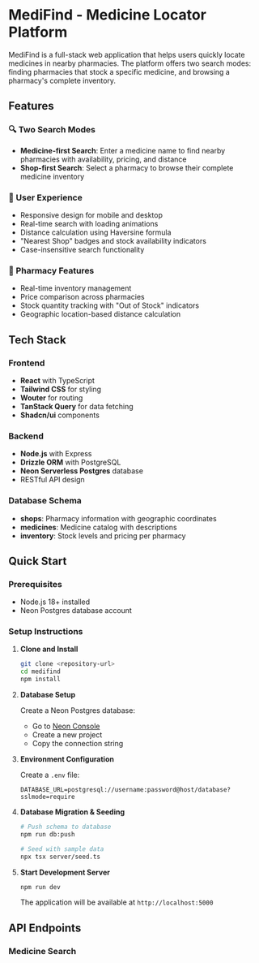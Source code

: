 # MediFind - Medicine Locator Platform

MediFind is a full-stack web application that helps users quickly locate medicines in nearby pharmacies. The platform offers two search modes: finding pharmacies that stock a specific medicine, and browsing a pharmacy's complete inventory.

## Features

### 🔍 Two Search Modes
- **Medicine-first Search**: Enter a medicine name to find nearby pharmacies with availability, pricing, and distance
- **Shop-first Search**: Select a pharmacy to browse their complete medicine inventory

### 📱 User Experience
- Responsive design for mobile and desktop
- Real-time search with loading animations
- Distance calculation using Haversine formula
- "Nearest Shop" badges and stock availability indicators
- Case-insensitive search functionality

### 🏪 Pharmacy Features
- Real-time inventory management
- Price comparison across pharmacies
- Stock quantity tracking with "Out of Stock" indicators
- Geographic location-based distance calculation

## Tech Stack

### Frontend
- **React** with TypeScript
- **Tailwind CSS** for styling
- **Wouter** for routing
- **TanStack Query** for data fetching
- **Shadcn/ui** components

### Backend
- **Node.js** with Express
- **Drizzle ORM** with PostgreSQL
- **Neon Serverless Postgres** database
- RESTful API design

### Database Schema
- **shops**: Pharmacy information with geographic coordinates
- **medicines**: Medicine catalog with descriptions
- **inventory**: Stock levels and pricing per pharmacy

## Quick Start

### Prerequisites
- Node.js 18+ installed
- Neon Postgres database account

### Setup Instructions

1. **Clone and Install**
   ```bash
   git clone <repository-url>
   cd medifind
   npm install
   ```

2. **Database Setup**
   
   Create a Neon Postgres database:
   - Go to [Neon Console](https://console.neon.tech)
   - Create a new project
   - Copy the connection string

3. **Environment Configuration**
   
   Create a `.env` file:
   ```env
   DATABASE_URL=postgresql://username:password@host/database?sslmode=require
   ```

4. **Database Migration & Seeding**
   ```bash
   # Push schema to database
   npm run db:push
   
   # Seed with sample data
   npx tsx server/seed.ts
   ```

5. **Start Development Server**
   ```bash
   npm run dev
   ```
   
   The application will be available at `http://localhost:5000`

## API Endpoints

### Medicine Search
